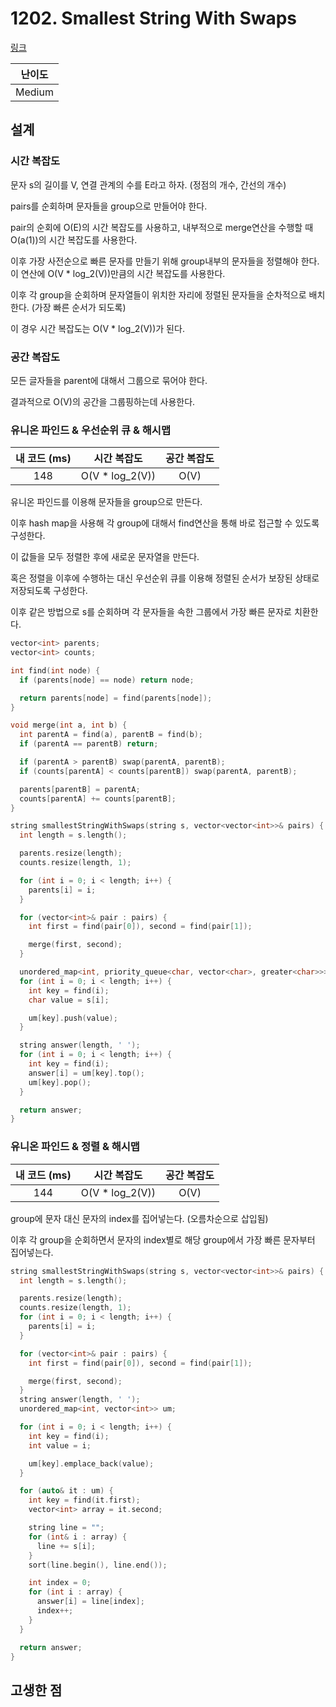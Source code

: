 # 1202. Smallest String With Swaps

[링크](https://leetcode.com/problems/smallest-string-with-swaps/)

| 난이도 |
| :----: |
| Medium |

## 설계

### 시간 복잡도

문자 s의 길이를 V, 연결 관계의 수를 E라고 하자. (정점의 개수, 간선의 개수)

pairs를 순회하며 문자들을 group으로 만들어야 한다.

pair의 순회에 O(E)의 시간 복잡도를 사용하고, 내부적으로 merge연산을 수행할 때 O(a(1))의 시간 복잡도를 사용한다.

이후 가장 사전순으로 빠른 문자를 만들기 위해 group내부의 문자들을 정렬해야 한다. 이 연산에 O(V \* log_2(V))만큼의 시간 복잡도를 사용한다.

이후 각 group을 순회하며 문자열들이 위치한 자리에 정렬된 문자들을 순차적으로 배치한다. (가장 빠른 순서가 되도록)

이 경우 시간 복잡도는 O(V \* log_2(V))가 된다.

### 공간 복잡도

모든 글자들을 parent에 대해서 그룹으로 묶어야 한다.

결과적으로 O(V)의 공간을 그룹핑하는데 사용한다.

### 유니온 파인드 & 우선순위 큐 & 해시맵

| 내 코드 (ms) |   시간 복잡도    | 공간 복잡도 |
| :----------: | :--------------: | :---------: |
|     148      | O(V \* log_2(V)) |    O(V)     |

유니온 파인드를 이용해 문자들을 group으로 만든다.

이후 hash map을 사용해 각 group에 대해서 find연산을 통해 바로 접근할 수 있도록 구성한다.

이 값들을 모두 정렬한 후에 새로운 문자열을 만든다.

혹은 정렬을 이후에 수행하는 대신 우선순위 큐를 이용해 정렬된 순서가 보장된 상태로 저장되도록 구성한다.

이후 같은 방법으로 s를 순회하며 각 문자들을 속한 그룹에서 가장 빠른 문자로 치환한다.

```cpp
vector<int> parents;
vector<int> counts;

int find(int node) {
  if (parents[node] == node) return node;

  return parents[node] = find(parents[node]);
}

void merge(int a, int b) {
  int parentA = find(a), parentB = find(b);
  if (parentA == parentB) return;

  if (parentA > parentB) swap(parentA, parentB);
  if (counts[parentA] < counts[parentB]) swap(parentA, parentB);

  parents[parentB] = parentA;
  counts[parentA] += counts[parentB];
}

string smallestStringWithSwaps(string s, vector<vector<int>>& pairs) {
  int length = s.length();

  parents.resize(length);
  counts.resize(length, 1);

  for (int i = 0; i < length; i++) {
    parents[i] = i;
  }

  for (vector<int>& pair : pairs) {
    int first = find(pair[0]), second = find(pair[1]);

    merge(first, second);
  }

  unordered_map<int, priority_queue<char, vector<char>, greater<char>>> um;
  for (int i = 0; i < length; i++) {
    int key = find(i);
    char value = s[i];

    um[key].push(value);
  }

  string answer(length, ' ');
  for (int i = 0; i < length; i++) {
    int key = find(i);
    answer[i] = um[key].top();
    um[key].pop();
  }

  return answer;
}
```

### 유니온 파인드 & 정렬 & 해시맵

| 내 코드 (ms) |   시간 복잡도    | 공간 복잡도 |
| :----------: | :--------------: | :---------: |
|     144      | O(V \* log_2(V)) |    O(V)     |

group에 문자 대신 문자의 index를 집어넣는다. (오름차순으로 삽입됨)

이후 각 group을 순회하면서 문자의 index별로 해당 group에서 가장 빠른 문자부터 집어넣는다.

```cpp
string smallestStringWithSwaps(string s, vector<vector<int>>& pairs) {
  int length = s.length();

  parents.resize(length);
  counts.resize(length, 1);
  for (int i = 0; i < length; i++) {
    parents[i] = i;
  }

  for (vector<int>& pair : pairs) {
    int first = find(pair[0]), second = find(pair[1]);

    merge(first, second);
  }
  string answer(length, ' ');
  unordered_map<int, vector<int>> um;

  for (int i = 0; i < length; i++) {
    int key = find(i);
    int value = i;

    um[key].emplace_back(value);
  }

  for (auto& it : um) {
    int key = find(it.first);
    vector<int> array = it.second;

    string line = "";
    for (int& i : array) {
      line += s[i];
    }
    sort(line.begin(), line.end());

    int index = 0;
    for (int i : array) {
      answer[i] = line[index];
      index++;
    }
  }

  return answer;
}
```

## 고생한 점
